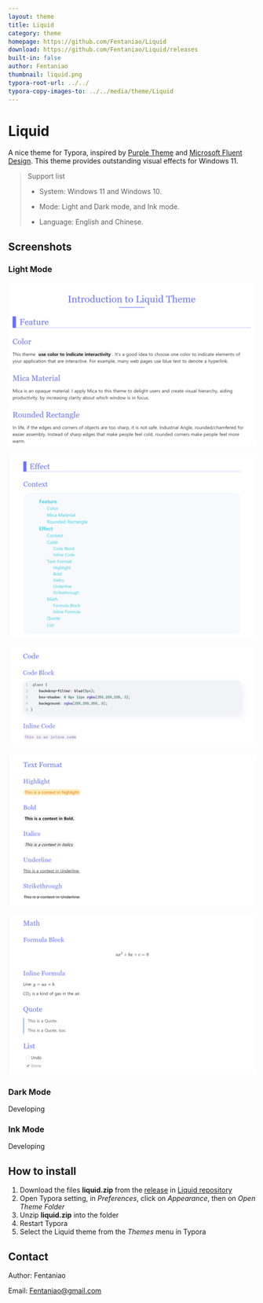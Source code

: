 ```yaml
---
layout: theme
title: Liquid
category: theme
homepage: https://github.com/Fentaniao/Liquid
download: https://github.com/Fentaniao/Liquid/releases
built-in: false
author: Fentaniao
thumbnail: liquid.png
typora-root-url: ../../
typora-copy-images-to: ../../media/theme/Liquid
---
```

# Liquid

A nice theme for Typora, inspired by [Purple Theme](https://github.com/hliu202/typora-purple-theme) and [Microsoft Fluent Design](https://www.microsoft.com/design/fluent/#/). This theme provides outstanding visual effects for Windows 11.

> Support list
>
> - System: Windows 11 and Windows 10.
> - Mode: Light and Dark mode, and Ink mode.
>
> - Language: English and Chinese.

## Screenshots

### Light Mode

![preview1](/media/theme/liquid/preview1.png)

![preview2](/media/theme/liquid/preview2.png)

![preview3](/media/theme/liquid/preview3.png)

![preview4](/media/theme/liquid/preview4.png)

![preview5](/media/theme/liquid/preview5.png)

### Dark Mode

Developing

### Ink Mode

Developing

## How to install

1. Download the files **liquid.zip** from the [release](https://github.com/Fentaniao/Liquid/releases) in [Liquid repository](https://github.com/Fentaniao/Liquid/)
2. Open Typora setting, in *Preferences*, click on *Appearance*, then on *Open Theme Folder*
3. Unzip **liquid.zip** into the folder
4. Restart Typora
4. Select the Liquid theme from the *Themes* menu in Typora

## Contact

Author: Fentaniao

Email: Fentaniao@gmail.com
